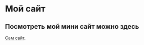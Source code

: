 # Мой сайт
## Посмотреть мой мини сайт можно здесь

[Сам сайт](https://github.com/NotifiMackiv/resume.git).
